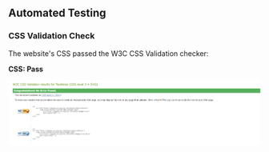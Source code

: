 ## Automated Testing

### CSS Validation Check

The website's CSS passed the W3C CSS Validation checker:

**CSS: Pass**

![W3c css validation](https://github.com/tashi-sk/flask-snap-it/blob/master/wireframes/w3c-css-validation.png "Snap-it w3c validation")
